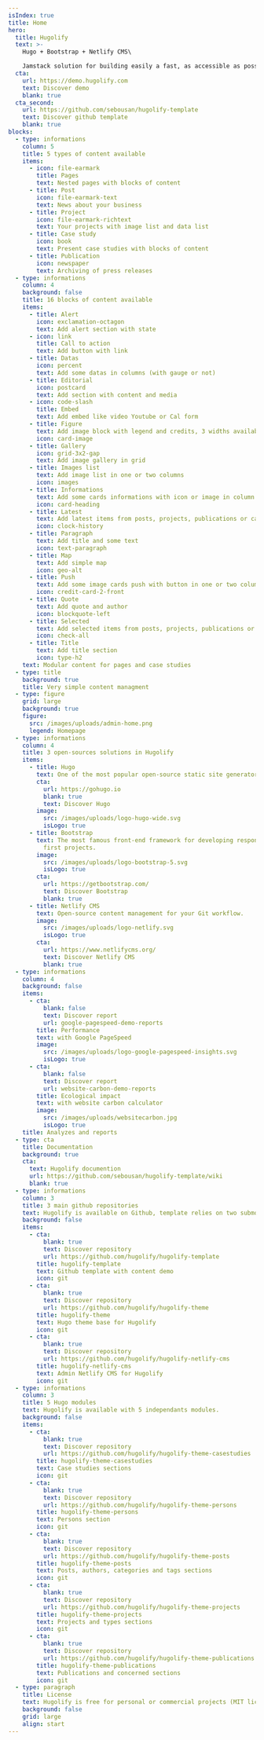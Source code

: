 ```yaml
---
isIndex: true
title: Home
hero:
  title: Hugolify
  text: >-
    Hugo + Bootstrap + Netlify CMS\

    Jamstack solution for building easily a fast, as accessible as possible and low carbon website!
  cta:
    url: https://demo.hugolify.com
    text: Discover demo
    blank: true
  cta_second:
    url: https://github.com/sebousan/hugolify-template
    text: Discover github template
    blank: true
blocks:
  - type: informations
    column: 5
    title: 5 types of content available
    items:
      - icon: file-earmark
        title: Pages
        text: Nested pages with blocks of content
      - title: Post
        icon: file-earmark-text
        text: News about your business
      - title: Project
        icon: file-earmark-richtext
        text: Your projects with image list and data list
      - title: Case study
        icon: book
        text: Present case studies with blocks of content
      - title: Publication
        icon: newspaper
        text: Archiving of press releases
  - type: informations
    column: 4
    background: false
    title: 16 blocks of content available
    items:
      - title: Alert
        icon: exclamation-octagon
        text: Add alert section with state
      - icon: link
        title: Call to action
        text: Add button with link
      - title: Datas
        icon: percent
        text: Add some datas in columns (with gauge or not)
      - title: Editorial
        icon: postcard
        text: Add section with content and media
      - icon: code-slash
        title: Embed
        text: Add embed like video Youtube or Cal form
      - title: Figure
        text: Add image block with legend and credits, 3 widths available
        icon: card-image
      - title: Gallery
        icon: grid-3x2-gap
        text: Add image gallery in grid
      - title: Images list
        text: Add image list in one or two columns
        icon: images
      - title: Informations
        text: Add some cards informations with icon or image in column.
        icon: card-heading
      - title: Latest
        text: Add latest items from posts, projects, publications or casestudies.
        icon: clock-history
      - title: Paragraph
        text: Add title and some text
        icon: text-paragraph
      - title: Map
        text: Add simple map
        icon: geo-alt
      - title: Push
        text: Add some image cards push with button in one or two column.
        icon: credit-card-2-front
      - title: Quote
        text: Add quote and author
        icon: blockquote-left
      - title: Selected
        text: Add selected items from posts, projects, publications or casestudies.
        icon: check-all
      - title: Title
        text: Add title section
        icon: type-h2
    text: Modular content for pages and case studies
  - type: title
    background: true
    title: Very simple content managment
  - type: figure
    grid: large
    background: true
    figure:
      src: /images/uploads/admin-home.png
      legend: Homepage
  - type: informations
    column: 4
    title: 3 open-sources solutions in Hugolify
    items:
      - title: Hugo
        text: One of the most popular open-source static site generators.
        cta:
          url: https://gohugo.io
          blank: true
          text: Discover Hugo
        image:
          src: /images/uploads/logo-hugo-wide.svg
          isLogo: true
      - title: Bootstrap
        text: The most famous front-end framework for developing responsive and mobile
          first projects.
        image:
          src: /images/uploads/logo-bootstrap-5.svg
          isLogo: true
        cta:
          url: https://getbootstrap.com/
          text: Discover Bootstrap
          blank: true
      - title: Netlify CMS
        text: Open-source content management for your Git workflow.
        image:
          src: /images/uploads/logo-netlify.svg
          isLogo: true
        cta:
          url: https://www.netlifycms.org/
          text: Discover Netlify CMS
          blank: true
  - type: informations
    column: 4
    background: false
    items:
      - cta:
          blank: false
          text: Discover report
          url: google-pagespeed-demo-reports
        title: Performance
        text: with Google PageSpeed
        image:
          src: /images/uploads/logo-google-pagespeed-insights.svg
          isLogo: true
      - cta:
          blank: false
          text: Discover report
          url: website-carbon-demo-reports
        title: Ecological impact
        text: with website carbon calculator
        image:
          src: /images/uploads/websitecarbon.jpg
          isLogo: true
    title: Analyzes and reports
  - type: cta
    title: Documentation
    background: true
    cta:
      text: Hugolify documention
      url: https://github.com/sebousan/hugolify-template/wiki
      blank: true
  - type: informations
    column: 3
    title: 3 main github repositories
    text: Hugolify is available on Github, template relies on two submodules.
    background: false
    items:
      - cta:
          blank: true
          text: Discover repository
          url: https://github.com/hugolify/hugolify-template
        title: hugolify-template
        text: Github template with content demo
        icon: git
      - cta:
          blank: true
          text: Discover repository
          url: https://github.com/hugolify/hugolify-theme
        title: hugolify-theme
        text: Hugo theme base for Hugolify
        icon: git
      - cta:
          blank: true
          text: Discover repository
          url: https://github.com/hugolify/hugolify-netlify-cms
        title: hugolify-netlify-cms
        text: Admin Netlify CMS for Hugolify
        icon: git
  - type: informations
    column: 3
    title: 5 Hugo modules
    text: Hugolify is available with 5 independants modules.
    background: false
    items:
      - cta:
          blank: true
          text: Discover repository
          url: https://github.com/hugolify/hugolify-theme-casestudies
        title: hugolify-theme-casestudies
        text: Case studies sections
        icon: git
      - cta:
          blank: true
          text: Discover repository
          url: https://github.com/hugolify/hugolify-theme-persons
        title: hugolify-theme-persons
        text: Persons section
        icon: git
      - cta:
          blank: true
          text: Discover repository
          url: https://github.com/hugolify/hugolify-theme-posts
        title: hugolify-theme-posts
        text: Posts, authors, categories and tags sections
        icon: git
      - cta:
          blank: true
          text: Discover repository
          url: https://github.com/hugolify/hugolify-theme-projects
        title: hugolify-theme-projects
        text: Projects and types sections
        icon: git
      - cta:
          blank: true
          text: Discover repository
          url: https://github.com/hugolify/hugolify-theme-publications
        title: hugolify-theme-publications
        text: Publications and concerned sections
        icon: git
  - type: paragraph
    title: License
    text: Hugolify is free for personal or commercial projects (MIT license).
    background: false
    grid: large
    align: start
---
```

